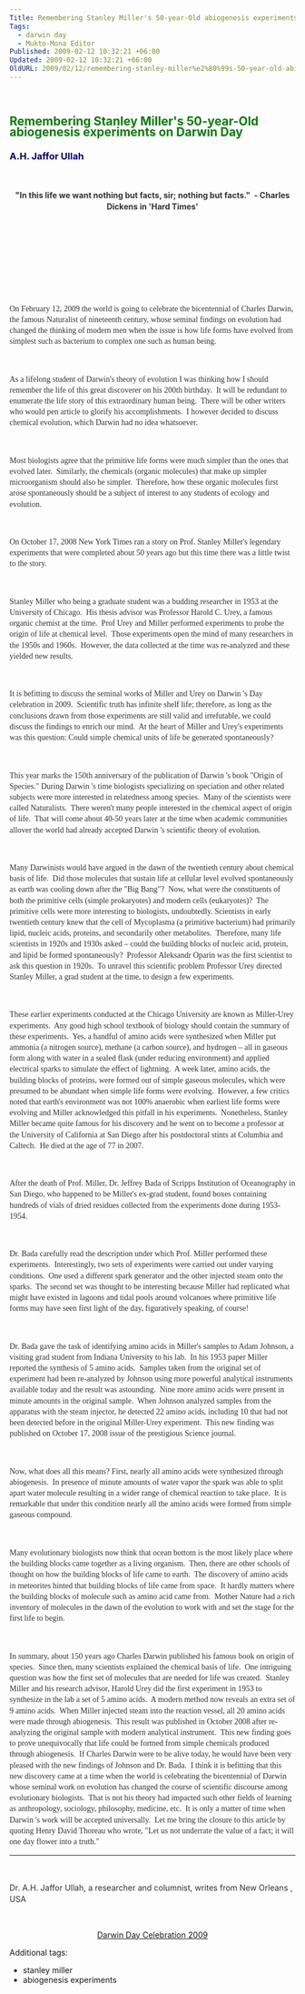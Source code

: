```yaml
---
Title: Remembering Stanley Miller's 50-year-Old abiogenesis experiments on Darwin Day
Tags:
  - darwin day
  - Mukto-Mona Editor
Published: 2009-02-12 10:32:21 +06:00
Updated: 2009-02-12 10:32:21 +06:00
OldURL: 2009/02/12/remembering-stanley-miller%e2%80%99s-50-year-old-abiogenesis-experiments-on-darwin-day/
---
```


 
<h2 style="line-height: 14.4pt;"><span style="color: #008000;">Remembering Stanley Miller's 50-year-Old abiogenesis experiments on Darwin Day</span></h2>
<h3 style="line-height: 14.4pt;"><span style="color: #000080;">A.H. Jaffor Ullah</span></h3>
<p class="MsoNormal" style="line-height: 14.4pt;"><span style="font-size: 8pt; color: #333333;"> </span></p>
<p class="MsoNormal" style="line-height: 14.4pt; text-align: center;" align="center"><strong><span style="color: #333333;">"In this life we want nothing but facts, sir; nothing but facts."  - Charles Dickens in 'Hard Times'</span></strong></p>
<p class="MsoNormal" style="line-height: 14.4pt; text-align: center;" align="center"> </p>
<p class="MsoNormal" style="line-height: 14.4pt; text-align: center;" align="center"> </p>
<p class="MsoNormal" style="line-height: 14.4pt; text-align: center;" align="center"><img src="https://fig.cox.miami.edu/~cmallery/150/life/Stanley_Miller_large.jpg" alt="" /></p>
<p class="MsoNormal" style="line-height: 14.4pt; text-align: center;" align="center"> </p>
<p class="MsoNormal" style="line-height: 14.4pt;"><span style="font-size: 10pt; color: #333333;"> </span></p>
<p class="MsoNormal" style="line-height: 14.4pt;"><span style="font-family: Verdana;"><span style="color: #333333;">On February 12, 2009 the world is going to celebrate the bicentennial of <span class="yshortcuts">Charles Darwin</span>, the famous Naturalist of nineteenth century, whose seminal findings on evolution had changed the thinking of modern men when the issue is how life forms have evolved from simplest such as bacterium to complex one such as human being.</span></span></p>
<p class="MsoNormal" style="line-height: 14.4pt;"><span style="font-family: Verdana;"><span style="color: #333333;"> </span></span></p>
<p class="MsoNormal" style="line-height: 14.4pt;"><span style="font-family: Verdana;"><span style="color: #333333;">As a lifelong student of <span class="yshortcuts">Darwin's theory of evolution</span> I was thinking how I should remember the life of this great discoverer on his 200th birthday.  It will be redundant to enumerate the life story of this extraordinary human being.  There will be other writers who would pen article to glorify his accomplishments.  I however decided to discuss <span class="yshortcuts">chemical evolution</span>, which Darwin had no idea whatsoever.</span></span></p>
<p class="MsoNormal" style="line-height: 14.4pt;"><span style="font-family: Verdana;"><span style="color: #333333;"> </span></span></p>
<p class="MsoNormal" style="line-height: 14.4pt;"><span style="font-family: Verdana;"><span style="color: #333333;">Most biologists agree that the <span class="yshortcuts">primitive life forms</span> were much simpler than the ones that evolved later.  Similarly, the chemicals (organic molecules) that make up simpler microorganism should also be simpler.  Therefore, how these organic molecules first arose spontaneously should be a subject of interest to any students of ecology and evolution.      </span></span></p>
<p class="MsoNormal" style="line-height: 14.4pt;"><span style="font-family: Verdana;"><span style="color: #333333;"> </span></span></p>
<p class="MsoNormal" style="line-height: 14.4pt;"><span style="font-family: Verdana;"><span style="color: #333333;">On October 17, 2008 New York Times ran a story on Prof. Stanley Miller's legendary experiments that were completed about 50 years ago but this time there was a little twist to the story.</span></span></p>
<p class="MsoNormal" style="line-height: 14.4pt;"><span style="font-family: Verdana;"><span style="color: #333333;"> </span></span></p>
<p class="MsoNormal" style="line-height: 14.4pt;"><span style="font-family: Verdana;"><span style="color: #333333;">Stanley Miller who being a graduate student was a budding researcher in 1953 at the <span class="yshortcuts">University of Chicago</span>.  His thesis advisor was Professor Harold C. Urey, a famous organic chemist at the time.  Prof Urey and Miller performed experiments to probe the <span class="yshortcuts">origin of life</span> at chemical level.  Those experiments open the mind of many researchers in the 1950s and 1960s.  However, the data collected at the time was re-analyzed and these yielded new results.</span></span></p>
<p class="MsoNormal" style="line-height: 14.4pt;"><span style="font-family: Verdana;"><span style="color: #333333;"> </span></span></p>
<p class="MsoNormal" style="line-height: 14.4pt;"><span style="font-family: Verdana;"><span style="color: #333333;">It is befitting to discuss the <span class="yshortcuts">seminal works</span> of Miller and Urey on Darwin 's Day celebration in 2009.  Scientific truth has infinite shelf life; therefore, as long as the conclusions drawn from those experiments are still valid and irrefutable, we could discuss the findings to enrich our mind.  At the heart of Miller and Urey's experiments was this question: Could simple chemical units of life be generated spontaneously?</span></span></p>
<p class="MsoNormal" style="line-height: 14.4pt;"><span style="font-family: Verdana;"><span style="color: #333333;"> </span></span></p>
<p class="MsoNormal" style="line-height: 14.4pt;"><span style="font-family: Verdana;"><span style="color: #333333;">This year marks the 150th anniversary of the publication of Darwin 's book "<span class="yshortcuts">Origin of Species</span>." During Darwin 's time biologists specializing on speciation and other related subjects were more interested in relatedness among species.  Many of the scientists were called Naturalists.  There weren't many people interested in the chemical aspect of origin of life.  That will come about 40-50 years later at the time when academic communities allover the world had already accepted Darwin 's <span class="yshortcuts">scientific theory of evolution</span>.</span></span></p>
<p class="MsoNormal" style="line-height: 14.4pt;"><span style="font-family: Verdana;"><span style="color: #333333;"> </span></span></p>
<p class="MsoNormal" style="line-height: 14.4pt;"><span style="font-family: Verdana;"><span style="color: #333333;">Many Darwinists would have argued in the dawn of the twentieth century about <span class="yshortcuts">chemical basis of life</span>.  Did those molecules that sustain life at cellular level evolved spontaneously as earth was cooling down after the "Big Bang"?  Now, what were the constituents of both the <span class="yshortcuts">primitive cells</span> (simple prokaryotes) and modern cells (eukaryotes)?  The primitive cells were more interesting to biologists, undoubtedly. Scientists in early twentieth century knew that the cell of <span class="yshortcuts">Mycoplasma</span> (a primitive bacterium) had primarily lipid, nucleic acids, proteins, and secondarily other metabolites.  Therefore, many life scientists in 1920s and 1930s asked – could the building blocks of nucleic acid, protein, and lipid be formed spontaneously?  Professor Aleksandr Oparin was the first scientist to ask this question in 1920s.  To unravel this scientific problem Professor Urey directed Stanley Miller, a grad student at the time, to design a few experiments. </span></span></p>
<p class="MsoNormal" style="line-height: 14.4pt;"><span style="font-family: Verdana;"><span style="color: #333333;"> </span></span></p>
<p class="MsoNormal" style="line-height: 14.4pt;"><span style="font-family: Verdana;"><span style="color: #333333;">These earlier experiments conducted at the Chicago University are known as Miller-Urey experiments.  Any good high school textbook of biology should contain the summary of these experiments.  Yes, a handful of amino acids were synthesized when Miller put ammonia (a nitrogen source), methane (a carbon source), and hydrogen – all in gaseous form along with water in a sealed flask (under reducing environment) and applied electrical sparks to simulate the effect of lightning.  A week later, amino acids, the <span class="yshortcuts">building blocks of proteins</span>, were formed out of simple gaseous molecules, which were presumed to be abundant when simple life forms were evolving.  However, a few critics noted that earth's environment was not 100% anaerobic when earliest life forms were evolving and Miller acknowledged this pitfall in his experiments.  Nonetheless, Stanley Miller became quite famous for his discovery and he went on to become a professor at the <span class="yshortcuts">University of California at San Diego</span> after his postdoctoral stints at Columbia and Caltech.  He died at the age of 77 in 2007.  </span></span></p>
<p class="MsoNormal" style="line-height: 14.4pt;"><span style="font-family: Verdana;"><span style="color: #333333;"> </span></span></p>
<p class="MsoNormal" style="line-height: 14.4pt;"><span style="font-family: Verdana;"><span style="color: #333333;">After the death of Prof. Miller, Dr. Jeffrey Bada of <span class="yshortcuts">Scripps Institution of Oceanography</span> in San Diego, who happened to be Miller's ex-grad student, found boxes containing hundreds of vials of dried residues collected from the experiments done during 1953-1954.  </span></span></p>
<p class="MsoNormal" style="line-height: 14.4pt;"><span style="font-family: Verdana;"><span style="color: #333333;"> </span></span></p>
<p class="MsoNormal" style="line-height: 14.4pt;"><span style="font-family: Verdana;"><span style="color: #333333;">Dr. Bada carefully read the description under which Prof. Miller performed these experiments.  Interestingly, two sets of experiments were carried out under varying conditions.  One used a different spark generator and the other injected steam onto the sparks.  The second set was thought to be interesting because Miller had replicated what might have existed in lagoons and tidal pools around volcanoes where <span class="yshortcuts">primitive life forms</span> may have seen first light of the day, figuratively speaking, of course!</span></span></p>
<p class="MsoNormal" style="line-height: 14.4pt;"><span style="font-family: Verdana;"><span style="color: #333333;"> </span></span></p>
<p class="MsoNormal" style="line-height: 14.4pt;"><span style="font-family: Verdana;"><span style="color: #333333;">Dr. Bada gave the task of identifying amino acids in Miller's samples to Adam Johnson, a visiting grad student from <span class="yshortcuts">Indiana University</span> to his lab.  In his 1953 paper Miller reported the synthesis of 5 amino acids.  Samples taken from the original set of experiment had been re-analyzed by Johnson using more powerful <span class="yshortcuts">analytical instruments</span> available today and the result was astounding.  Nine more amino acids were present in minute amounts in the original sample.  When Johnson analyzed samples from the apparatus with the steam injector, he detected 22 amino acids, including 10 that had not been detected before in the original <span class="yshortcuts">Miller-Urey experiment</span>.  This new finding was published on October 17, 2008 issue of the <span class="yshortcuts">prestigious Science journal</span>.</span></span></p>
<p class="MsoNormal" style="line-height: 14.4pt;"><span style="font-family: Verdana;"><span style="color: #333333;"> </span></span></p>
<p class="MsoNormal" style="line-height: 14.4pt;"><span style="font-family: Verdana;"><span style="color: #333333;">Now, what does all this means? First, nearly all amino acids were synthesized through abiogenesis.  In presence of minute amounts of water vapor the spark was able to split apart <span class="yshortcuts">water molecule</span> resulting in a wider range of chemical reaction to take place.  It is remarkable that under this condition nearly all the amino acids were formed from simple gaseous compound.  </span></span></p>
<p class="MsoNormal" style="line-height: 14.4pt;"><span style="font-family: Verdana;"><span style="color: #333333;"> </span></span></p>
<p class="MsoNormal" style="line-height: 14.4pt;"><span style="font-family: Verdana;"><span style="color: #333333;">Many evolutionary biologists now think that ocean bottom is the most likely place where the building blocks came together as a <span class="yshortcuts">living organism</span>.  Then, there are other schools of thought on how the building blocks of life came to earth.  The discovery of amino acids in meteorites hinted that building blocks of life came from space.  It hardly matters where the building blocks of molecule such as amino acid came from.  Mother Nature had a rich inventory of molecules in the dawn of the evolution to work with and set the stage for the first life to begin.</span></span></p>
<p class="MsoNormal" style="line-height: 14.4pt;"><span style="font-family: Verdana;"><span style="color: #333333;"> </span></span></p>
<p class="MsoNormal" style="line-height: 14.4pt;"><span style="font-family: Verdana;"><span style="color: #333333;">In summary, about 150 years ago <span class="yshortcuts">Charles Darwin</span> published his famous book on origin of species.  Since then, many scientists explained the chemical basis of life.  One intriguing question was how the first set of molecules that are needed for life was created.  Stanley Miller and his research advisor, <span class="yshortcuts">Harold Urey</span> did the first experiment in 1953 to synthesize in the lab a set of 5 amino acids.  A modern method now reveals an extra set of 9 amino acids.  When Miller injected steam into the reaction vessel, all <span class="yshortcuts">20 amino acids</span> were made through abiogenesis.  This result was published in October 2008 after re-analyzing the original sample with modern <span class="yshortcuts">analytical instrument</span>.  This new finding goes to prove unequivocally that life could be formed from simple chemicals produced through abiogenesis.  If Charles Darwin were to be alive today, he would have been very pleased with the new findings of Johnson and Dr. Bada.  I think it is befitting that this new discovery came at a time when the world is celebrating the bicentennial of Darwin whose <span class="yshortcuts">seminal work</span> on evolution has changed the course of scientific discourse among evolutionary biologists.  That is not his theory had impacted such other fields of learning as anthropology, sociology, philosophy, medicine, etc.  It is only a matter of time when Darwin 's work will be accepted universally.  Let me bring the closure to this article by quoting Henry David Thoreau who wrote, "Let us not underrate the value of a fact; it will one day flower into a truth."</span></span></p>

<hr />
<p class="MsoNormal" style="line-height: 14.4pt;"> </p>
<p class="MsoNormal" style="line-height: 14.4pt;"><span style="color: #333333;">Dr. A.H. Jaffor Ullah, a researcher and columnist, writes from New Orleans , USA</span></p>
<p class="MsoNormal"> </p>
<p class="MsoNormal" style="text-align: center;"><a href="https://gold.mukto-mona.com/Special_Event_/Darwin_day/2009/">Darwin Day Celebration 2009</a></p>


Additional tags:
  - stanley miller
  - abiogenesis experiments
